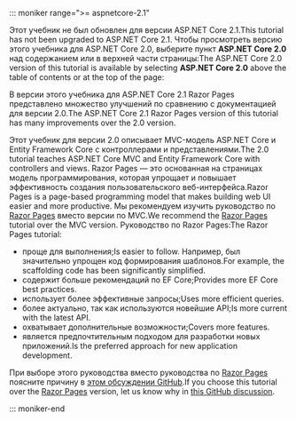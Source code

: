 ::: moniker range=">= aspnetcore-2.1"

<span data-ttu-id="9a429-101">Этот учебник не был обновлен для версии ASP.NET Core 2.1.</span><span class="sxs-lookup"><span data-stu-id="9a429-101">This tutorial has not been upgraded to ASP.NET Core 2.1.</span></span> <span data-ttu-id="9a429-102">Чтобы просмотреть версию этого учебника для ASP.NET Core 2.0, выберите пункт **ASP.NET Core 2.0** над содержанием или в верхней части страницы:</span><span class="sxs-lookup"><span data-stu-id="9a429-102">The ASP.NET Core 2.0 version of this tutorial is available by selecting **ASP.NET Core 2.0** above the table of contents or at the top of the page:</span></span>

<span data-ttu-id="9a429-103">В версии этого учебника для ASP.NET Core 2.1 Razor Pages представлено множество улучшений по сравнению с документацией для версии 2.0.</span><span class="sxs-lookup"><span data-stu-id="9a429-103">The ASP.NET Core 2.1 Razor Pages version of this tutorial has many improvements over the 2.0 version.</span></span>

<span data-ttu-id="9a429-104">Этот учебник для версии 2.0 описывает MVC-модель ASP.NET Core и Entity Framework Core с контроллерами и представлениями.</span><span class="sxs-lookup"><span data-stu-id="9a429-104">The 2.0 tutorial teaches ASP.NET Core MVC and Entity Framework Core with controllers and views.</span></span> <span data-ttu-id="9a429-105">Razor Pages — это основанная на страницах модель программирования, которая упрощает и повышает эффективность создания пользовательского веб-интерфейса.</span><span class="sxs-lookup"><span data-stu-id="9a429-105">Razor Pages is a page-based programming model that makes building web UI easier and more productive.</span></span> <span data-ttu-id="9a429-106">Мы рекомендуем изучить руководство по [Razor Pages](xref:data/ef-rp/intro) вместо версии по MVC.</span><span class="sxs-lookup"><span data-stu-id="9a429-106">We recommend the [Razor Pages](xref:data/ef-rp/intro) tutorial over the MVC version.</span></span> <span data-ttu-id="9a429-107">Руководство по Razor Pages:</span><span class="sxs-lookup"><span data-stu-id="9a429-107">The Razor Pages tutorial:</span></span>

* <span data-ttu-id="9a429-108">проще для выполнения;</span><span class="sxs-lookup"><span data-stu-id="9a429-108">Is easier to follow.</span></span> <span data-ttu-id="9a429-109">Например, был значительно упрощен код формирования шаблонов.</span><span class="sxs-lookup"><span data-stu-id="9a429-109">For example, the scaffolding code has been significantly simplified.</span></span>
* <span data-ttu-id="9a429-110">содержит больше рекомендаций по EF Core;</span><span class="sxs-lookup"><span data-stu-id="9a429-110">Provides more EF Core best practices.</span></span>
* <span data-ttu-id="9a429-111">использует более эффективные запросы;</span><span class="sxs-lookup"><span data-stu-id="9a429-111">Uses more efficient queries.</span></span>
* <span data-ttu-id="9a429-112">более актуально, так как используются новейшие API;</span><span class="sxs-lookup"><span data-stu-id="9a429-112">Is more current with the latest API.</span></span>
* <span data-ttu-id="9a429-113">охватывает дополнительные возможности;</span><span class="sxs-lookup"><span data-stu-id="9a429-113">Covers more features.</span></span>
* <span data-ttu-id="9a429-114">является предпочтительным подходом для разработки новых приложений.</span><span class="sxs-lookup"><span data-stu-id="9a429-114">Is the preferred approach for new application development.</span></span>

<span data-ttu-id="9a429-115">При выборе этого руководства вместо руководства по [Razor Pages](xref:data/ef-rp/intro) поясните причину в [этом обсуждении GitHub](https://github.com/aspnet/Docs/issues/6146).</span><span class="sxs-lookup"><span data-stu-id="9a429-115">If you choose this tutorial over the [Razor Pages](xref:data/ef-rp/intro) version, let us know why in [this GitHub discussion](https://github.com/aspnet/Docs/issues/6146).</span></span>

::: moniker-end
